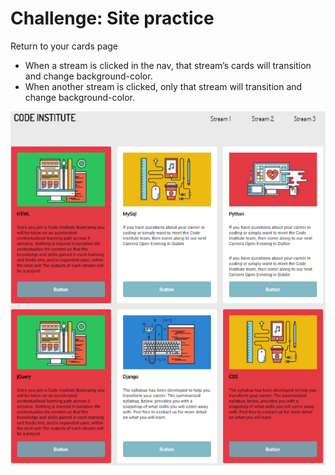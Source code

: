 # Challenge: Site practice

Return to your cards page
- When  a stream is clicked in the nav, that stream’s cards will transition and change background-color.
- When another stream is clicked, only that stream will  transition and change background-color.

![screenshot](img/screenshot.png)

